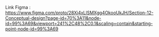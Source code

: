 Link Figma : 
https://www.figma.com/proto/28Xi4xLlSMXgg4OkooUkJH/Section-12-Conceptual-design?page-id=70%3A11&node-id=99%3A69&viewport=241%2C48%2C0.1&scaling=contain&starting-point-node-id=99%3A69

